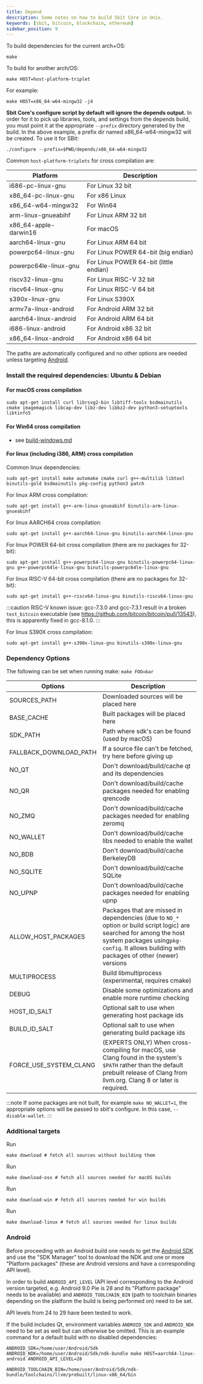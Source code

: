 ```yaml
---
title: Depend
description: Some notes on how to build Sbit Core in Unix.
keywords: [sbit, bitcoin, blockchain, ethereum]
sidebar_position: 9
---
```



To build dependencies for the current arch+OS:

```shell
make
```

To build for another arch/OS:

```shell
make HOST=host-platform-triplet
```

For example:
```shell
make HOST=x86_64-w64-mingw32 -j4
```

**Sbit Core's configure script by default will ignore the depends output.** In
order for it to pick up libraries, tools, and settings from the depends build,
you must point it at the appropriate `--prefix` directory generated by the
build. In the above example, a prefix dir named x86_64-w64-mingw32 will be
created. To use it for SBit:

```shell
./configure --prefix=$PWD/depends/x86_64-w64-mingw32
```

Common `host-platform-triplets` for cross compilation are:

 Platform                 | Description          
 -------------------------|------------------
i686-pc-linux-gnu         | For Linux 32 bit        
x86_64-pc-linux-gnu       | For x86 Linux     
x86_64-w64-mingw32        | For Win64             
arm-linux-gnueabihf       | For Linux ARM 32 bit            
x86_64-apple-darwin16     | For macOS            
aarch64-linux-gnu         | For Linux ARM 64 bit           
powerpc64-linux-gnu       | For Linux POWER 64-bit (big endian)          
powerpc64le-linux-gnu     | For Linux POWER 64-bit (little endian)          
riscv32-linux-gnu         | For Linux RISC-V 32 bit          
riscv64-linux-gnu         | For Linux RISC-V 64 bit          
s390x-linux-gnu           | For Linux S390X           
armv7a-linux-android      | For Android ARM 32 bit           
aarch64-linux-android     | For Android ARM 64 bit          
i686-linux-android        | For Android x86 32 bit          
x86_64-linux-android      | For Android x86 64 bit         



The paths are automatically configured and no other options are needed unless targeting [Android](#Android).

### Install the required dependencies: Ubuntu & Debian

#### For macOS cross compilation

```shell
sudo apt-get install curl librsvg2-bin libtiff-tools bsdmainutils cmake imagemagick libcap-dev libz-dev libbz2-dev python3-setuptools libtinfo5
```

#### For Win64 cross compilation

- see [build-windows.md](build-windows)

#### For linux (including i386, ARM) cross compilation

Common linux dependencies:

```shell
sudo apt-get install make automake cmake curl g++-multilib libtool binutils-gold bsdmainutils pkg-config python3 patch
```

For linux ARM cross compilation:

```shell
sudo apt-get install g++-arm-linux-gnueabihf binutils-arm-linux-gnueabihf
```

For linux AARCH64 cross compilation:

```shell
sudo apt-get install g++-aarch64-linux-gnu binutils-aarch64-linux-gnu
```

For linux POWER 64-bit cross compilation (there are no packages for 32-bit):

```shell
sudo apt-get install g++-powerpc64-linux-gnu binutils-powerpc64-linux-gnu g++-powerpc64le-linux-gnu binutils-powerpc64le-linux-gnu
```

For linux RISC-V 64-bit cross compilation (there are no packages for 32-bit):

```shell
sudo apt-get install g++-riscv64-linux-gnu binutils-riscv64-linux-gnu
```

:::caution
RISC-V known issue: gcc-7.3.0 and gcc-7.3.1 result in a broken `test_bitcoin` executable (see https://github.com/bitcoin/bitcoin/pull/13543),
this is apparently fixed in gcc-8.1.0.
:::

For linux S390X cross compilation:

```shell
sudo apt-get install g++-s390x-linux-gnu binutils-s390x-linux-gnu
```

### Dependency Options
The following can be set when running make: `make FOO=bar`

Options                      | Description
-----------------------------|------------------------------------------------------
SOURCES_PATH                 | Downloaded sources will be placed here
BASE_CACHE                   | Built packages will be placed here
SDK_PATH                     | Path where sdk's can be found (used by macOS)
FALLBACK_DOWNLOAD_PATH       | If a source file can't be fetched, try here before giving up
NO_QT                        | Don't download/build/cache qt and its dependencies
NO_QR                        | Don't download/build/cache packages needed for enabling qrencode
NO_ZMQ                       | Don't download/build/cache packages needed for enabling zeromq
NO_WALLET                    | Don't download/build/cache libs needed to enable the wallet
NO_BDB                       | Don't download/build/cache BerkeleyDB
NO_SQLITE                    | Don't download/build/cache SQLite
NO_UPNP                      | Don't download/build/cache packages needed for enabling upnp
ALLOW_HOST_PACKAGES          | Packages that are missed in dependencies (due to `NO_*` option or build script logic) are searched for among the host system packages using`pkg-config`. It allows building with packages of other (newer) versions
MULTIPROCESS                 | Build libmultiprocess (experimental, requires cmake)
DEBUG                        | Disable some optimizations and enable more runtime checking
HOST_ID_SALT                 | Optional salt to use when generating host package ids
BUILD_ID_SALT                | Optional salt to use when generating build package ids
FORCE_USE_SYSTEM_CLANG       | (EXPERTS ONLY) When cross-compiling for macOS, use Clang found in the system's <code>$PATH</code> rather than the default prebuilt release of Clang from llvm.org. Clang 8 or later is required.



:::note
If some packages are not built, for example `make NO_WALLET=1`, the appropriate
options will be passed to sbit's configure. In this case, `--disable-wallet`.
:::

### Additional targets

Run

```shell
make download # fetch all sources without building them
```

Run

```shell
make download-osx # fetch all sources needed for macOS builds
```

Run

```shell
make download-win # fetch all sources needed for win builds
```

Run

```shell
make download-linux # fetch all sources needed for linux builds
```


### Android

Before proceeding with an Android build one needs to get the [Android SDK](https://developer.android.com/studio) and use the "SDK Manager" tool to download the NDK and one or more "Platform packages" (these are Android versions and have a corresponding API level).

In order to build `ANDROID_API_LEVEL` (API level corresponding to the Android version targeted, e.g. Android 9.0 Pie is 28 and its "Platform package" needs to be available) and `ANDROID_TOOLCHAIN_BIN` (path to toolchain binaries depending on the platform the build is being performed on) need to be set.

API levels from 24 to 29 have been tested to work.

If the build includes Qt, environment variables `ANDROID_SDK` and `ANDROID_NDK` need to be set as well but can otherwise be omitted.
This is an example command for a default build with no disabled dependencies:

```
ANDROID_SDK=/home/user/Android/Sdk ANDROID_NDK=/home/user/Android/Sdk/ndk-bundle make HOST=aarch64-linux-android ANDROID_API_LEVEL=28 

ANDROID_TOOLCHAIN_BIN=/home/user/Android/Sdk/ndk-bundle/toolchains/llvm/prebuilt/linux-x86_64/bin
```
